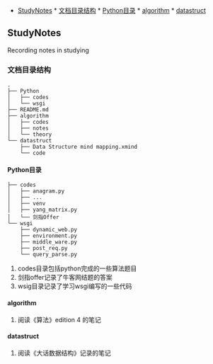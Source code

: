 * [StudyNotes](#studynotes)
         * [文档目录结构](#文档目录结构)
            * [Python目录](#python目录)
            * [algorithm](#algorithm)
            * [datastruct](#datastruct)
## StudyNotes
Recording notes in studying
### 文档目录结构
```
.
├── Python
│   ├── codes
│   └── wsgi
├── README.md
├── algorithm
│   ├── codes
│   ├── notes
│   └── theory
└── datastruct
    ├── Data Structure mind mapping.xmind
    └── code
```
#### Python目录
```
├── codes
│   ├── anagram.py
│   ├── ...
│   ├── venv
│   ├── yang_matrix.py
│   └── 剑指Offer
└── wsgi
    ├── dynamic_web.py
    ├── environment.py
    ├── middle_ware.py
    ├── post_req.py
    └── query_parse.py
```
1. codes目录包括python完成的一些算法题目
2. 剑指offer记录了牛客网结题的答案
3. wsig目录记录了学习wsgi编写的一些代码

#### algorithm
1. 阅读《算法》edition 4 的笔记

#### datastruct
1. 阅读《大话数据结构》记录的笔记
